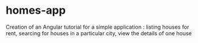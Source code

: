# homes-app
Creation of an Angular tutorial for a simple application :  listing houses for rent, searcing for houses in a particular city, view the details of one house
